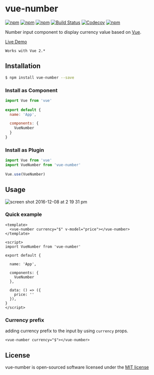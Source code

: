 # vue-number

[![npm](https://img.shields.io/npm/v/vue-number.svg)](https://www.npmjs.com/package/vue-number)
[![npm](https://img.shields.io/npm/dt/vue-number.svg)](https://www.npmjs.com/package/vue-number)
[![npm](https://img.shields.io/npm/dm/vue-number.svg)](https://www.npmjs.com/package/vue-number)
[![Build Status](https://travis-ci.org/kevinongko/vue-number.svg?branch=master)](https://travis-ci.org/kevinongko/vue-number)
[![Codecov](https://img.shields.io/codecov/c/github/kevinongko/vue-number.svg)](https://codecov.io/gh/kevinongko/vue-number)
[![npm](https://img.shields.io/npm/l/vue-number.svg)](http://opensource.org/licenses/MIT)

Number input component to display currency value based on [Vue](https://vuejs.org/).

[Live Demo](https://kevinongko.github.io/vue-number/)

`Works with Vue 2.*`

## Installation

```sh
$ npm install vue-number --save
```

### Install as Component
```js
import Vue from 'vue'
  
export default {
  name: 'App',

  components: {
    VueNumber
  }
}
```

### Install as Plugin
```js
import Vue from 'vue'
import VueNumber from 'vue-number'
  
Vue.use(VueNumber)
```

## Usage

![screen shot 2016-12-08 at 2 19 31 pm](https://cloud.githubusercontent.com/assets/15880638/21001265/f2322438-bd51-11e6-8985-f31a45702484.png)

### Quick example

```vue
<template>
  <vue-number currency="$" v-model="price"></vue-number>
</template>

<script>
import VueNumber from 'vue-number'

export default {

  name: 'App',

  components: {
    VueNumber
  },

  data: () => ({
    price: ''
  }),
}
</script>

```

### Currency prefix

adding currency prefix to the input by using `currency` props.

```vue
<vue-number currency="$"></vue-number>
```


## License

vue-number is open-sourced software licensed under the [MIT license](http://opensource.org/licenses/MIT)
